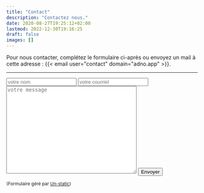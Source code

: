 ```yaml
---
title: "Contact"
description: "Contactez nous."
date: 2020-08-27T19:25:12+02:00
lastmod: 2022-12-30T19:16:25 
draft: false
images: []
---
```


Pour nous contacter, complétez le formulaire ci-après ou envoyez un mail à cette adresse : {{< email user="contact" domain="adno.app" >}}.

---

<form method="post" class="contact" action="https://forms.un-static.com/forms/2a3032ce2e770b5a30063c54268e3e8bd37149b7"> 
	<input type="text" name="name" placeholder="votre nom" required>
  	<input type="email" name="email" placeholder="votre courriel" required>
  	<textarea name="message" placeholder="votre message" cols="40" rows="15"></textarea>
  	<button type="submit" class="btn btn-secondary"><span data-feather='send'></span> Envoyer</button>
  	<div class="text-center">
    		<p><small>(Formulaire géré par <a rel="nofollow" href="https://un-static.com/">Un-static</a>)</small></p>
  	</div>
</form>
